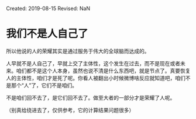 Created: 2019-08-15
Revised: NaN

# 我们不是人自己了

所以他说的人的荣耀其实是通过服务于伟大的全球脑而达成的。

人早就不是人自己了，早就上交了主体性，这个发生在过去，而不是现在或者未来。咱们都不是这个人本身，虽然也说不清是什么东西吧，就是节点了。真要恢复人的主体性，咱们才是死了呢。你看人被翻出小时候微博啥反应就知道吧，咱们不是那个“人”了，它们不是咱们。

不是咱们回不去了，是它们回不去了。做至大者的一部分才是荣耀了人呢。

（别真给绕进去了，仅供参考，它的计算结果问题很多）
